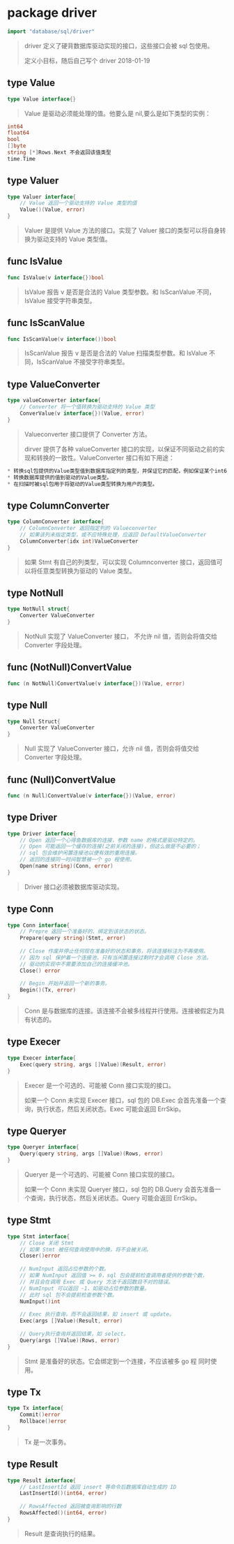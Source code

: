 # package driver
```go
import "database/sql/driver"
```
> driver 定义了硬背数据库驱动实现的接口，这些接口会被 sql 包使用。
>
> 定义小目标，随后自己写个 driver 2018-01-19

## type Value
```go
type Value interface{}
```
> Value 是驱动必须能处理的值。他要么是 nil,要么是如下类型的实例：

```go
int64
float64
bool
[]byte
string [*]Rows.Next 不会返回该值类型
time.Time
```

## type Valuer
```go
type Valuer interface{
	// Value 返回一个驱动支持的 Value 类型的值
	Value()(Value, error)
}
```
> Valuer 是提供 Value 方法的接口。实现了 Valuer 接口的类型可以将自身转换为驱动支持的 Value 类型值。

## func IsValue
```go
func IsValue(v interface{})bool
```
> IsValue 报告 v 是否是合法的 Value 类型参数。和 IsScanValue 不同，IsValue 接受字符串类型。

## func IsScanValue
```go
func IsScanValue(v interface())bool
```
> IsScanValue 报告 v 是否是合法的 Value 扫描类型参数。和 IsValue 不同，IsScanValue 不接受字符串类型。

## type ValueConverter
```go
type valueConverter interface{
	// Converter 将一个值转换为驱动支持的 Value 类型
	ConverValue(v interface{})(Value, error)
}
```
> Valueconverter 接口提供了 Converter 方法。
>
> dirver 提供了各种 valueConverter 接口的实现，以保证不同驱动之前的实现和转换的一致性。ValueConverter 接口有如下用途：

```go
* 转换sql包提供的Value类型值到数据库指定列的类型，并保证它的匹配，例如保证某个int64值满足一个表的uint16列。
* 转换数据库提供的值到驱动的Value类型。
* 在扫描时被sql包用于将驱动的Value类型转换为用户的类型。
```

## type ColumnConverter
```go
type ColumnConverter interface{
	// ColumnConverter 返回指定列的 Valueconverter
	// 如果该列未指定类型，或不应特殊处理，应返回 DefaultValueConverter
	ColumnConverter(idx int)ValueConverter
}
```
> 如果 Stmt 有自己的列类型，可以实现 Columnconverter 接口，返回值可以将任意类型转换为驱动的 Value 类型。

## type NotNull
```go
type NotNull struct{
	Converter ValueConverter
}
```
> NotNull 实现了 ValueConverter 接口， 不允许 nil 值，否则会将值交给 Converter 字段处理。

## func (NotNull)ConvertValue
```go
func (n NotNull)ConvertValue(v interface{})(Value, error)
```

## type Null
```go
type Null Struct{
	Converter ValueConverter
}
```
> Null 实现了 ValueConverter 接口，允许 nil 值，否则会将值交给 Converter 字段处理。

## func (Null)ConvertValue
```go
func (n Null)ConvertValue(v interface{})(Value, error)
```

## type Driver
```go
type Driver interface{
	// Open 返回一个心得鱼数据库的连接，参数 name 的格式是驱动特定的。
	// Open 可能返回一个缓存的连接(之前关闭的连接)，但这么做是不必要的；
	// sql 包会维护闲置连接池以便有效的重用连接。
	// 返回的连接同一时间智慧被一个 go 程使用。
	Open(name string)(Conn, error)
}
```
> Driver 接口必须被数据库驱动实现。

## type Conn
```go
type Conn interface{
	// Prepre 返回一个准备好的、绑定到该状态的状态。
	Prepare(query string)(Stmt, error)
	
	// Close 作废并停止任何现在准备好的状态和事务，将该连接标注为不再使用。
	// 因为 sql 保护着一个连接池，只有当闲置连接过剩时才会调用 Close 方法。
	// 驱动的实现中不需要添加自己的连接缓冲池。
	Close() error
	
	// Begin 开始并返回一个新的事务。
	Begin()(Tx, error)
}
```
> Conn 是与数据库的连接。该连接不会被多线程并行使用。连接被假定为具有状态的。

## type Execer
```go
type Execer interface{
	Exec(query string, args []Value)(Result, error)
}
```
> Execer 是一个可选的、可能被 Conn 接口实现的接口。
>
> 如果一个 Conn 未实现 Execer 接口，sql 包的 DB.Exec 会首先准备一个查询，执行状态，然后关闭状态。Exec 可能会返回 ErrSkip。

## type Queryer
```go
type Queryer interface{
	Query(query string, args []Value)(Rows, error)
}
```
> Queryer 是一个可选的、可能被 Conn 接口实现的接口。
>
> 如果一个 Conn 未实现 Queryer 接口，sql 包的 DB.Query 会首先准备一个查询，执行状态，然后关闭状态。Query 可能会返回 ErrSkip。

## type Stmt
```go
type Stmt interface{
	// Close 关闭 Stmt
	// 如果 Stmt 被任何查询使用中的换，将不会被关闭。
	Closer()error
	
	// NumInput 返回占位参数的个数。
	// 如果 NumInput 返回值 >= 0，sql 包会提前检查调用者提供的参数个数，
	// 并且会在调用 Exec 或 Query 方法千返回数目不对的错误。
	// NumInput 可以返回 -1，如驱动占位参数的数量。
	// 此时 sql 包不会提前检查参数个数。
	NumInput()int
	
	// Exec 执行查询，而不会返回结果，如 insert 或 update。
	Exec(args []Value)(Result, error)
	
	// Query执行查询并返回结果，如 select。
	Query(args []Value)(Rows, error)
}
```
> Stmt 是准备好的状态。它会绑定到一个连接，不应该被多 go 程 同时使用。

## type Tx
```go
type Tx interface{
	Commit()error
	Rollbace()error
}
```
> Tx 是一次事务。

## type Result
```go
type Result interface{
	// LastInsertId 返回 insert 等命令后数据库自动生成的 ID
	LastInsertId()(int64, error)
	
	// RowsAffected 返回被查询影响的行数
	RowsAffected()(int64, error)
}
```
> Result 是查询执行的结果。